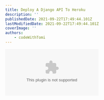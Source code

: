 ```yaml
---
title: Deploy A Django API To Heroku
description: ''
publishedDate: 2021-09-22T17:49:44.101Z
lastModifiedDate: 2021-09-22T17:49:44.101Z
coverImage: ''
authors:
    - codeWithTomi
---
```


<Embed
	type="youtube"
	url="https://youtu.be/Zy0k1KnkO9w?t=1379"
	title="Deploy A Django API To Heroku"
/>
